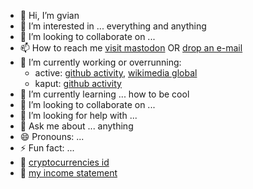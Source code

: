 - 🙏 Hi, I’m gvian
- 👀 I’m interested in ... everything and anything
- 💞️ I’m looking to collaborate on ...
- 📫 How to reach me <a rel="me" rel="noopener noreferrer nofollow" href="https://mstdn.social/@gvian">visit mastodon</a> OR <a rel="noopener noreferrer nofollow" href="mailto:givian@cock.li">drop an e-mail</a>
- 🔭 I’m currently working or overrunning:
  - active: [github activity](https://github.com/gvian), [wikimedia global](https://en.wikipedia.org/wiki/Special:CentralAuth?target=Givian)
  - kaput: [github activity](https://github.com/givianw)
- 🌱 I’m currently learning ... how to be cool
- 👯 I’m looking to collaborate on ...
- 🤔 I’m looking for help with ...
- 💬 Ask me about ... anything
- 😄 Pronouns: ...
- ⚡ Fun fact: ...
- 🧾 [cryptocurrencies id](https://github.com/gvian/gvian/blob/7d3263bdebf7c0f2b4880fac9e78b3b71a3e6418/cryptocurrencies.md)
- :ledger: [my income statement](https://github.com/gvian/gvian/blob/main/income%20statement.md)
